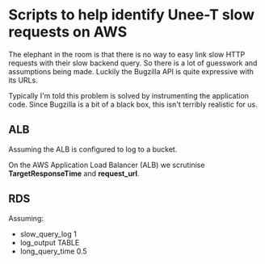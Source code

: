 # Scripts to help identify Unee-T slow requests on AWS

The elephant in the room is that there is no way to easy link slow HTTP
requests with their slow backend query. So there is a lot of guesswork and
assumptions being made. Luckily the Bugzilla API is quite expressive with its
URLs.

Typically I'm told this problem is solved by instrumenting the application
code. Since Bugzilla is a bit of a black box, this isn't terribly realistic for
us.

## ALB

Assuming the ALB is configured to log to a bucket.

On the AWS Application Load Balancer (ALB) we scrutinise **TargetResponseTime**  and **request_url**.

## RDS

Assuming:

* slow_query_log 1
* log_output TABLE
* long_query_time 0.5
